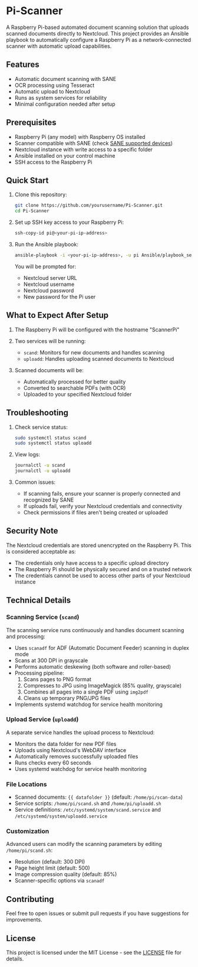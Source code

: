 # Pi-Scanner

A Raspberry Pi-based automated document scanning solution that uploads scanned documents directly to Nextcloud. This project provides an Ansible playbook to automatically configure a Raspberry Pi as a network-connected scanner with automatic upload capabilities.

## Features

- Automatic document scanning with SANE
- OCR processing using Tesseract
- Automatic upload to Nextcloud
- Runs as system services for reliability
- Minimal configuration needed after setup

## Prerequisites

- Raspberry Pi (any model) with Raspberry OS installed
- Scanner compatible with SANE (check [SANE supported devices](http://www.sane-project.org/sane-supported-devices.html))
- Nextcloud instance with write access to a specific folder
- Ansible installed on your control machine
- SSH access to the Raspberry Pi

## Quick Start

1. Clone this repository:
   ```bash
   git clone https://github.com/yourusername/Pi-Scanner.git
   cd Pi-Scanner
   ```

2. Set up SSH key access to your Raspberry Pi:
   ```bash
   ssh-copy-id pi@<your-pi-ip-address>
   ```

3. Run the Ansible playbook:
   ```bash
   ansible-playbook -i <your-pi-ip-address>, -u pi Ansible/playbook_setup_scanner-Pi.yml
   ```

   You will be prompted for:
   - Nextcloud server URL
   - Nextcloud username
   - Nextcloud password
   - New password for the Pi user

## What to Expect After Setup

1. The Raspberry Pi will be configured with the hostname "ScannerPi"
2. Two services will be running:
   - `scand`: Monitors for new documents and handles scanning
   - `uploadd`: Handles uploading scanned documents to Nextcloud

3. Scanned documents will be:
   - Automatically processed for better quality
   - Converted to searchable PDFs (with OCR)
   - Uploaded to your specified Nextcloud folder

## Troubleshooting

1. Check service status:
   ```bash
   sudo systemctl status scand
   sudo systemctl status uploadd
   ```

2. View logs:
   ```bash
   journalctl -u scand
   journalctl -u uploadd
   ```

3. Common issues:
   - If scanning fails, ensure your scanner is properly connected and recognized by SANE
   - If uploads fail, verify your Nextcloud credentials and connectivity
   - Check permissions if files aren't being created or uploaded

## Security Note

The Nextcloud credentials are stored unencrypted on the Raspberry Pi. This is considered acceptable as:
- The credentials only have access to a specific upload directory
- The Raspberry Pi should be physically secured and on a trusted network
- The credentials cannot be used to access other parts of your Nextcloud instance

## Technical Details

### Scanning Service (`scand`)
The scanning service runs continuously and handles document scanning and processing:
- Uses `scanadf` for ADF (Automatic Document Feeder) scanning in duplex mode
- Scans at 300 DPI in grayscale
- Performs automatic deskewing (both software and roller-based)
- Processing pipeline:
  1. Scans pages to PNG format
  2. Compresses to JPG using ImageMagick (85% quality, grayscale)
  3. Combines all pages into a single PDF using `img2pdf`
  4. Cleans up temporary PNG/JPG files
- Implements systemd watchdog for service health monitoring

### Upload Service (`uploadd`)
A separate service handles the upload process to Nextcloud:
- Monitors the data folder for new PDF files
- Uploads using Nextcloud's WebDAV interface
- Automatically removes successfully uploaded files
- Runs checks every 60 seconds
- Uses systemd watchdog for service health monitoring

### File Locations
- Scanned documents: `{{ datafolder }}` (default: `/home/pi/scan-data`)
- Service scripts: `/home/pi/scand.sh` and `/home/pi/uploadd.sh`
- Service definitions: `/etc/systemd/system/scand.service` and `/etc/systemd/system/uploadd.service`

### Customization
Advanced users can modify the scanning parameters by editing `/home/pi/scand.sh`:
- Resolution (default: 300 DPI)
- Page height limit (default: 500)
- Image compression quality (default: 85%)
- Scanner-specific options via `scanadf`

## Contributing

Feel free to open issues or submit pull requests if you have suggestions for improvements.

## License

This project is licensed under the MIT License - see the [LICENSE](LICENSE) file for details. 